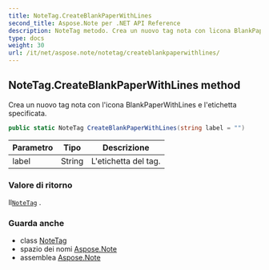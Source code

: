```yaml
---
title: NoteTag.CreateBlankPaperWithLines
second_title: Aspose.Note per .NET API Reference
description: NoteTag metodo. Crea un nuovo tag nota con licona BlankPaperWithLines e letichetta specificata.
type: docs
weight: 30
url: /it/net/aspose.note/notetag/createblankpaperwithlines/
---
```

## NoteTag.CreateBlankPaperWithLines method

Crea un nuovo tag nota con l'icona BlankPaperWithLines e l'etichetta specificata.

```csharp
public static NoteTag CreateBlankPaperWithLines(string label = "")
```

| Parametro | Tipo | Descrizione |
| --- | --- | --- |
| label | String | L'etichetta del tag. |

### Valore di ritorno

Il[`NoteTag`](../) .

### Guarda anche

* class [NoteTag](../)
* spazio dei nomi [Aspose.Note](../../notetag/)
* assemblea [Aspose.Note](../../../)


